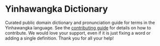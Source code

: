 
# Yinhawangka Dictionary

Curated public domain dictionary and pronunciation guide for terms in the Yinhawangka language. See the [contributing guide](https://github.com/drumworkteam/term/blob/make/.github/contributing.md) for details on how to contribute. We would love your support, even if it is just fixing a word or adding a single definition. Thank you for all your help!